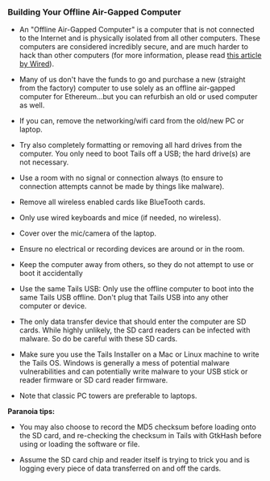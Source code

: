 ### Building Your Offline Air-Gapped Computer

- An "Offline Air-Gapped Computer" is a computer that is not connected to the Internet and is physically isolated from all other computers. These computers are considered incredibly secure, and are much harder to hack than other computers  (for more information, please read [this article by Wired](https://www.wired.com/2014/12/hacker-lexicon-air-gap/)).

- Many of us don't have the funds to go and purchase a new (straight from the factory) computer to use solely as an offline air-gapped computer for Ethereum...but you can refurbish an old or used computer as well.

- If you can, remove the networking/wifi card from the old/new PC or laptop.

- Try also completely formatting or removing all hard drives from the computer. You only need to boot Tails off a USB; the hard drive(s) are not necessary.

- Use a room with no signal or connection always (to ensure to connection attempts cannot be made by things like malware).

- Remove all wireless enabled cards like BlueTooth cards.

- Only use wired keyboards and mice (if needed, no wireless).

- Cover over the mic/camera of the laptop.

- Ensure no electrical or recording devices are around or in the room.

- Keep the computer away from others, so they do not attempt to use or boot it accidentally

- Use the same Tails USB: Only use the offline computer to boot into the same Tails USB offline. Don't plug that Tails USB into any other computer or device.

- The only data transfer device that should enter the computer are SD cards. While highly unlikely, the SD card readers can be infected with malware. So do be careful with these SD cards.

- Make sure you use the Tails Installer on a Mac or Linux machine to write the Tails OS. Windows is generally a mess of potential malware vulnerabilities and can potentially write malware to your USB stick or reader firmware or SD card reader firmware.

- Note that classic PC towers are preferable to laptops.

**Paranoia tips:**
- You may also choose to record the MD5 checksum before loading onto the SD card, and re-checking the checksum in Tails with GtkHash before using or loading the software or file.

- Assume the SD card chip and reader itself is trying to trick you and is logging every piece of data transferred on and off the cards.